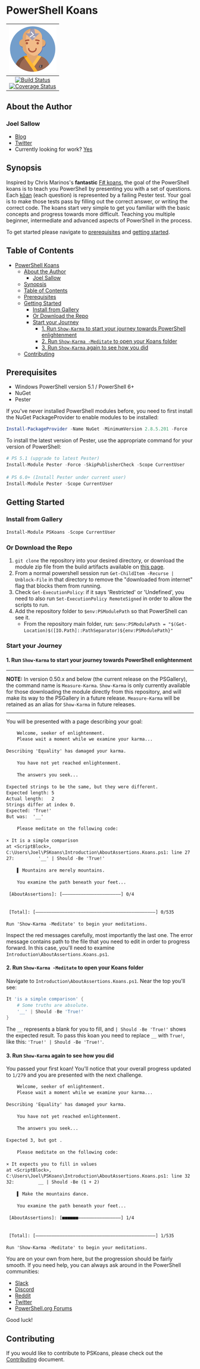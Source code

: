 # PowerShell Koans

| [![PSKoans Logo](./logo-128px.png)](./logo.svg)                                                 |
| :---------------------------------------------------------------------------------------------: |
| [![Build Status][build-badge]][build-link]<br/>[![Coverage Status][coverage-badge]][build-link] |

## About the Author

### Joel Sallow

- [Blog](https://vexx32.github.io)
- [Twitter](https://twitter.com/vexx32)
- Currently looking for work? [Yes](https://hirejoel.dev)

## Synopsis

Inspired by Chris Marinos's **fantastic** [F# koans](https://github.com/ChrisMarinos/FSharpKoans), the goal of the PowerShell koans is to teach you PowerShell by presenting you with a set of questions.
Each [kōan](https://en.wikipedia.org/wiki/K%C5%8Dan) (each question) is represented by a failing Pester test.
Your goal is to make those tests pass by filling out the correct answer, or writing the correct code.
The koans start very simple to get you familiar with the basic concepts and progress towards more difficult.
Teaching you multiple beginner, intermediate and advanced aspects of PowerShell in the process.

To get started please navigate to [prerequisites](#prerequisites) and [getting started](#getting-started).

## Table of Contents

- [PowerShell Koans](#powershell-koans)
  - [About the Author](#about-the-author)
    - [Joel Sallow](#joel-sallow)
  - [Synopsis](#synopsis)
  - [Table of Contents](#table-of-contents)
  - [Prerequisites](#prerequisites)
  - [Getting Started](#getting-started)
    - [Install from Gallery](#install-from-gallery)
    - [Or Download the Repo](#or-download-the-repo)
    - [Start your Journey](#start-your-journey)
      - [1. Run `Show-Karma` to start your journey towards PowerShell enlightenment](#1-run-show-karma-to-start-your-journey-towards-powershell-enlightenment)
      - [2. Run `Show-Karma -Meditate` to open your Koans folder](#2-run-show-karma--meditate-to-open-your-koans-folder)
      - [3. Run `Show-Karma` again to see how you did](#3-run-show-karma-again-to-see-how-you-did)
  - [Contributing](#contributing)

## Prerequisites

- Windows PowerShell version 5.1 / PowerShell 6+
- NuGet
- Pester

If you've never installed PowerShell modules before, you need to first install the NuGet PackageProvider to enable modules to be installed:

```PowerShell
Install-PackageProvider -Name NuGet -MinimumVersion 2.8.5.201 -Force
```

To install the latest version of Pester, use the appropriate command for your version of PowerShell:

```PowerShell
# PS 5.1 (upgrade to latest Pester)
Install-Module Pester -Force -SkipPublisherCheck -Scope CurrentUser

# PS 6.0+ (Install Pester under current user)
Install-Module Pester -Scope CurrentUser
```

## Getting Started

### Install from Gallery

```PowerShell
Install-Module PSKoans -Scope CurrentUser
```

### Or Download the Repo

1. `git clone` the repository into your desired directory, or download the module zip file from the build artifacts available on [this page](https://dev.azure.com/SallowCode/PSKoans/_build/latest?definitionId=1).
2. From a normal powershell session run `Get-ChildItem -Recurse | Unblock-File` in that directory to remove the "downloaded from internet" flag that blocks them from running.
3. Check `Get-ExecutionPolicy`: if it says 'Restricted' or 'Undefined', you need to also run `Set-ExecutionPolicy RemoteSigned` in order to allow the scripts to run.
4. Add the repository folder to `$env:PSModulePath` so that PowerShell can see it.
   - From the repository main folder, run: `$env:PSModulePath = "$(Get-Location)$([IO.Path]::PathSeparator)${env:PSModulePath}"`

### Start your Journey

#### 1. Run `Show-Karma` to start your journey towards PowerShell enlightenment

---

**NOTE:** In version 0.50.x and below (the current release on the PSGallery), the command name is `Measure-Karma`.
`Show-Karma` is only currently available for those downloading the module directly from this repository, and will make its way to the PSGallery in a future release.
`Measure-Karma` will be retained as an alias for `Show-Karma` in future releases.

---

You will be presented with a page describing your goal:

```code
    Welcome, seeker of enlightenment.
    Please wait a moment while we examine your karma...

Describing 'Equality' has damaged your karma.

    You have not yet reached enlightenment.

    The answers you seek...

Expected strings to be the same, but they were different.
Expected length: 5
Actual length:   2
Strings differ at index 0.
Expected: 'True!'
But was:  '__'

    Please meditate on the following code:

× It is a simple comparison
at <ScriptBlock>, C:\Users\Joel\PSKoans\Introduction\AboutAssertions.Koans.ps1: line 27
27:         '__' | Should -Be 'True!'

    ▌ Mountains are merely mountains.

    You examine the path beneath your feet...

 [AboutAssertions]: [――――――――――――――――――――――] 0/4


 [Total]: [―――――――――――――――――――――――――――――――――――――――――――――] 0/535

Run 'Show-Karma -Meditate' to begin your meditations.
```

Inspect the red messages carefully, most importantly the last one.
The error message contains path to the file that you need to edit in order to progress forward.
In this case, you'll need to examine `Introduction\AboutAssertions.Koans.ps1`.

#### 2. Run `Show-Karma -Meditate` to open your Koans folder

Navigate to `Introduction\AboutAssertions.Koans.ps1`. Near the top you'll see:

```powershell
It 'is a simple comparison' {
    # Some truths are absolute.
    '__' | Should -Be 'True!'
}
```

The `__` represents a blank for you to fill, and `| Should -Be 'True!'` shows the expected result.
To pass this koan you need to replace `__` with `True!`, like this: `'True!' | Should -Be 'True!'`.

#### 3. Run `Show-Karma` again to see how you did

You passed your first koan!
You'll notice that your overall progress updated to `1/279` and you are presented with the next challenge.

```code
    Welcome, seeker of enlightenment.
    Please wait a moment while we examine your karma...

Describing 'Equality' has damaged your karma.

    You have not yet reached enlightenment.

    The answers you seek...

Expected 3, but got .

    Please meditate on the following code:

× It expects you to fill in values
at <ScriptBlock>, C:\Users\Joel\PSKoans\Introduction\AboutAssertions.Koans.ps1: line 32
32:         __ | Should -Be (1 + 2)

    ▌ Make the mountains dance.

    You examine the path beneath your feet...

 [AboutAssertions]: [■■■■■■――――――――――――――――] 1/4


 [Total]: [―――――――――――――――――――――――――――――――――――――――――――――] 1/535

Run 'Show-Karma -Meditate' to begin your meditations.
```

 You are on your own from here, but the progression should be fairly smooth.
 If you need help, you can always ask around in the PowerShell communities:

- [Slack](https://j.mp/psslack)
- [Discord](https://j.mp/psdiscord)
- [Reddit](https://www.reddit.com/r/PowerShell/)
- [Twitter](https://twitter.com/hashtag/powershell)
- [PowerShell.org Forums](https://powershell.org/forums/forum/windows-powershell-qa/)

Good luck!

## Contributing

If you would like to contribute to PSKoans, please check out the [Contributing](https://github.com/vexx32/PSKoans/blob/master/CONTRIBUTING.md) document.

[build-badge]: https://dev.azure.com/SallowCode/PSKoans/_apis/build/status/PSKoans%20CI
[build-link]: https://dev.azure.com/SallowCode/PSKoans/_build/latest?definitionId=1
[coverage-badge]: https://img.shields.io/azure-devops/coverage/SallowCode/PSKoans/1
